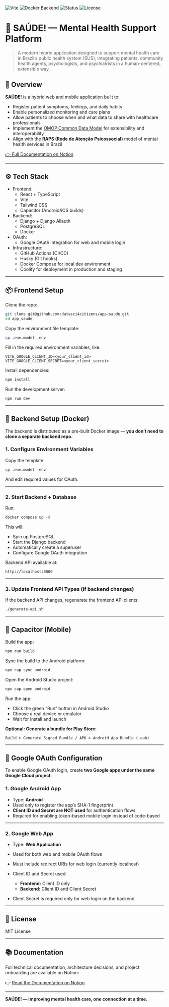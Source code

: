 ![Vite](https://img.shields.io/badge/built%20with-vite-blue.svg)
![Docker Backend](https://img.shields.io/badge/backend-django--allauth-informational)
![Status](https://img.shields.io/badge/status-beta-yellow)
![License](https://img.shields.io/badge/license-MIT-brightgreen)

# 🧠 SAÚDE! — Mental Health Support Platform

> A modern hybrid application designed to support mental health care in Brazil’s public health system (SUS), integrating patients, community health agents, psychologists, and psychiatrists in a human-centered, extensible way.


## 🚀 Overview

**SAÚDE!** is a hybrid web and mobile application built to:

- Register patient symptoms, feelings, and daily habits
- Enable personalized monitoring and care plans
- Allow patients to choose when and what data to share with healthcare professionals
- Implement the [OMOP Common Data Model](https://www.ohdsi.org/data-standardization/the-common-data-model/) for extensibility and interoperability
- Align with the **RAPS (Rede de Atenção Psicossocial)** model of mental health services in Brazil

[👉 Full Documentation on Notion](https://www.notion.so/Guia-de-Continuidade-do-Projeto-SA-DE-2233d3fd29de80a1823acf44acaeb9f2?source=copy_link)

---

## ⚙️ Tech Stack

- Frontend:
  - React + TypeScript
  - Vite
  - Tailwind CSS
  - Capacitor (Android/iOS builds)
- Backend:
  - Django + Django Allauth
  - PostgreSQL
  - Docker
- OAuth:
  - Google OAuth integration for web and mobile login
- Infrastructure:
  - GitHub Actions (CI/CD)
  - Husky (Git hooks)
  - Docker Compose for local dev environment
  - Coolify for deployment in production and staging

---

## 📦 Frontend Setup

Clone the repo:

```bash
git clone git@github.com:datasci4citizens/app-saude.git
cd app_saude
````

Copy the environment file template:

```bash
cp .env.model .env
```

Fill in the required environment variables, like:

```
VITE_GOOGLE_CLIENT_ID=<your_client_id>
VITE_GOOGLE_CLIENT_SECRET=<your_client_secret>
```

Install dependencies:

```bash
npm install
```

Run the development server:

```bash
npm run dev
```

---

## 🐳 Backend Setup (Docker)

The backend is distributed as a pre-built Docker image — **you don’t need to clone a separate backend repo.**

### 1. Configure Environment Variables

Copy the template:

```bash
cp .env.model .env
```

And edit required values for OAuth.

---

### 2. Start Backend + Database

Run:

```bash
docker compose up -d
```

This will:

* Spin up PostgreSQL
* Start the Django backend
* Automatically create a superuser
* Configure Google OAuth integration

Backend API available at:

```
http://localhost:8000
```

---

### 3. Update Frontend API Types (if backend changes)

If the backend API changes, regenerate the frontend API clients:

```bash
./generate-api.sh
```

---

## 📱 Capacitor (Mobile)

Build the app:

```bash
npm run build
```

Sync the build to the Android platform:

```bash
npx cap sync android
```

Open the Android Studio project:

```bash
npx cap open android
```

Run the app:

* Click the green “Run” button in Android Studio
* Choose a real device or emulator
* Wait for install and launch

**Optional: Generate a bundle for Play Store:**

```
Build > Generate Signed Bundle / APK > Android App Bundle (.aab)
```

---

## 🔑 Google OAuth Configuration

To enable Google OAuth login, create **two Google apps under the same Google Cloud project**:

### 1. Google Android App

* Type: **Android**
* Used only to register the app’s SHA-1 fingerprint
* **Client ID and Secret are NOT used** for authentication flows
* Required for enabling token-based mobile login instead of code-based

---

### 2. Google Web App

* Type: **Web Application**
* Used for both web and mobile OAuth flows
* Must include redirect URIs for web login (currently localhost)
* Client ID and Secret used:

  * **Frontend:** Client ID only
  * **Backend:** Client ID and Client Secret
* Client Secret is required only for web login on the backend

---

## 📜 License

MIT License

---

## 📚 Documentation

Full technical documentation, architecture decisions, and project onboarding are available on Notion:

👉 [Read the Documentation on Notion](https://www.notion.so/Guia-de-Continuidade-do-Projeto-SA-DE-2233d3fd29de80a1823acf44acaeb9f2?source=copy_link)

---

**SAÚDE! — improving mental health care, one connection at a time.**